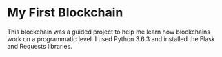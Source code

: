 # My First Blockchain

This blockchain was a guided project to help me learn how blockchains work on a programmatic level. I used Python 3.6.3 and installed the Flask and Requests libraries.
